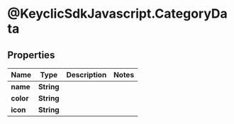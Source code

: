 # @KeyclicSdkJavascript.CategoryData

## Properties
Name | Type | Description | Notes
------------ | ------------- | ------------- | -------------
**name** | **String** |  | 
**color** | **String** |  | 
**icon** | **String** |  | 


